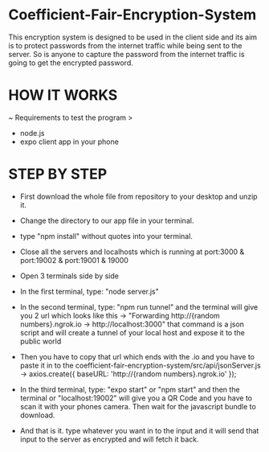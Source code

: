 # Coefficient-Fair-Encryption-System

This encryption system is designed to be used in the client side
and its aim is to protect passwords from the internet traffic while being sent to the server. 
So is anyone to capture the password from the internet traffic is going to get the encrypted password.

# HOW IT WORKS

~ Requirements to test the program >
  - node.js
  - expo client app in your phone
  
# STEP BY STEP

 - First download the whole file from repository to your desktop and unzip it.
 - Change the directory to our app file in your terminal.
 - type "npm install" without quotes into your terminal.
 - Close all the servers and localhosts which is running at port:3000 & port:19002 & port:19001 & 19000
 - Open 3 terminals side by side
 - In the first terminal, type: "node server.js"
 - In the second terminal, type: "npm run tunnel"
    and the terminal will give you 2 url which looks like this -> "Forwarding        http://{random numbers}.ngrok.io -> http://localhost:3000"
    that command is a json script and will create a tunnel of your local host and expose it to the public world
 - Then you have to copy that url which ends with the .io and you have to paste it in to the coefficient-fair-encryption-system/src/api/jsonServer.js -> axios.create({
    baseURL: 'http://{random numbers}.ngrok.io'
});
    
 - In the third terminal, type: "expo start" or "npm start" 
    and then the terminal or "localhost:19002" will give you a QR Code and you have to scan it with your phones camera.
    Then wait for the javascript bundle to download.

 - And that is it. type whatever you want in to the input and it will send that input to the server as encrypted and will fetch it back.
